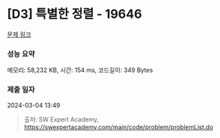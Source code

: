 # [D3] 특별한 정렬 - 19646 

[문제 링크](https://swexpertacademy.com/main/code/problem/problemDetail.do?contestProbId=AY1iFPZahycDFAWX) 

### 성능 요약

메모리: 58,232 KB, 시간: 154 ms, 코드길이: 349 Bytes

### 제출 일자

2024-03-04 13:49



> 출처: SW Expert Academy, https://swexpertacademy.com/main/code/problem/problemList.do